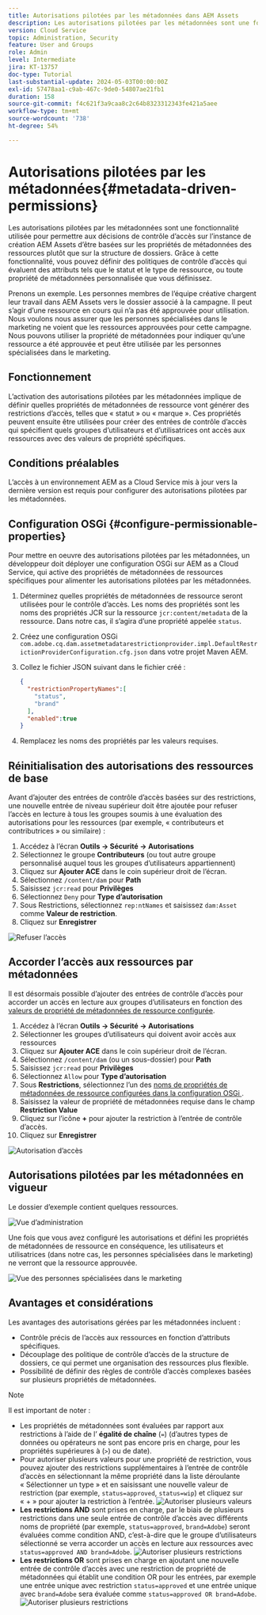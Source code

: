 ```yaml
---
title: Autorisations pilotées par les métadonnées dans AEM Assets
description: Les autorisations pilotées par les métadonnées sont une fonctionnalité utilisée pour restreindre l’accès en fonction des propriétés de métadonnées des ressources plutôt que de la structure de dossiers.
version: Cloud Service
topic: Administration, Security
feature: User and Groups
role: Admin
level: Intermediate
jira: KT-13757
doc-type: Tutorial
last-substantial-update: 2024-05-03T00:00:00Z
exl-id: 57478aa1-c9ab-467c-9de0-54807ae21fb1
duration: 158
source-git-commit: f4c621f3a9caa8c2c64b8323312343fe421a5aee
workflow-type: tm+mt
source-wordcount: '738'
ht-degree: 54%

---
```


# Autorisations pilotées par les métadonnées{#metadata-driven-permissions}

Les autorisations pilotées par les métadonnées sont une fonctionnalité utilisée pour permettre aux décisions de contrôle d’accès sur l’instance de création AEM Assets d’être basées sur les propriétés de métadonnées des ressources plutôt que sur la structure de dossiers. Grâce à cette fonctionnalité, vous pouvez définir des politiques de contrôle d’accès qui évaluent des attributs tels que le statut et le type de ressource, ou toute propriété de métadonnées personnalisée que vous définissez.

Prenons un exemple. Les personnes membres de l’équipe créative chargent leur travail dans AEM Assets vers le dossier associé à la campagne. Il peut s’agir d’une ressource en cours qui n’a pas été approuvée pour utilisation. Nous voulons nous assurer que les personnes spécialisées dans le marketing ne voient que les ressources approuvées pour cette campagne. Nous pouvons utiliser la propriété de métadonnées pour indiquer qu’une ressource a été approuvée et peut être utilisée par les personnes spécialisées dans le marketing.

## Fonctionnement

L’activation des autorisations pilotées par les métadonnées implique de définir quelles propriétés de métadonnées de ressource vont générer des restrictions d’accès, telles que « statut » ou « marque ». Ces propriétés peuvent ensuite être utilisées pour créer des entrées de contrôle d’accès qui spécifient quels groupes d’utilisateurs et d’utilisatrices ont accès aux ressources avec des valeurs de propriété spécifiques.

## Conditions préalables

L’accès à un environnement AEM as a Cloud Service mis à jour vers la dernière version est requis pour configurer des autorisations pilotées par les métadonnées.

## Configuration OSGi {#configure-permissionable-properties}

Pour mettre en oeuvre des autorisations pilotées par les métadonnées, un développeur doit déployer une configuration OSGi sur AEM as a Cloud Service, qui active des propriétés de métadonnées de ressources spécifiques pour alimenter les autorisations pilotées par les métadonnées.

1. Déterminez quelles propriétés de métadonnées de ressource seront utilisées pour le contrôle d’accès. Les noms des propriétés sont les noms des propriétés JCR sur la ressource `jcr:content/metadata` de la ressource. Dans notre cas, il s’agira d’une propriété appelée `status`.
1. Créez une configuration OSGi `com.adobe.cq.dam.assetmetadatarestrictionprovider.impl.DefaultRestrictionProviderConfiguration.cfg.json` dans votre projet Maven AEM.
1. Collez le fichier JSON suivant dans le fichier créé :

   ```json
   {
     "restrictionPropertyNames":[
       "status",
       "brand"
     ],
     "enabled":true
   }
   ```

1. Remplacez les noms des propriétés par les valeurs requises.

## Réinitialisation des autorisations des ressources de base

Avant d’ajouter des entrées de contrôle d’accès basées sur des restrictions, une nouvelle entrée de niveau supérieur doit être ajoutée pour refuser l’accès en lecture à tous les groupes soumis à une évaluation des autorisations pour les ressources (par exemple, « contributeurs et contributrices » ou similaire) :

1. Accédez à l’écran __Outils → Sécurité → Autorisations__
1. Sélectionnez le groupe __Contributeurs__ (ou tout autre groupe personnalisé auquel tous les groupes d’utilisateurs appartiennent)
1. Cliquez sur __Ajouter ACE__ dans le coin supérieur droit de l’écran.
1. Sélectionnez `/content/dam` pour __Path__
1. Saisissez `jcr:read` pour __Privilèges__
1. Sélectionnez `Deny` pour __Type d’autorisation__
1. Sous Restrictions, sélectionnez `rep:ntNames` et saisissez `dam:Asset` comme __Valeur de restriction__.
1. Cliquez sur __Enregistrer__

![Refuser l’accès](./assets/metadata-driven-permissions/deny-access.png)

## Accorder l’accès aux ressources par métadonnées

Il est désormais possible d’ajouter des entrées de contrôle d’accès pour accorder un accès en lecture aux groupes d’utilisateurs en fonction des [ valeurs de propriété de métadonnées de ressource configurée](#configure-permissionable-properties).

1. Accédez à l’écran __Outils → Sécurité → Autorisations__
1. Sélectionner les groupes d’utilisateurs qui doivent avoir accès aux ressources
1. Cliquez sur __Ajouter ACE__ dans le coin supérieur droit de l’écran.
1. Sélectionnez `/content/dam` (ou un sous-dossier) pour __Path__
1. Saisissez `jcr:read` pour __Privilèges__
1. Sélectionnez `Allow` pour __Type d’autorisation__
1. Sous __Restrictions__, sélectionnez l’un des [ noms de propriétés de métadonnées de ressource configurées dans la configuration OSGi ](#configure-permissionable-properties).
1. Saisissez la valeur de propriété de métadonnées requise dans le champ __Restriction Value__
1. Cliquez sur l’icône __+__ pour ajouter la restriction à l’entrée de contrôle d’accès.
1. Cliquez sur __Enregistrer__

![Autorisation d’accès](./assets/metadata-driven-permissions/allow-access.png)

## Autorisations pilotées par les métadonnées en vigueur

Le dossier d’exemple contient quelques ressources.

![Vue d’administration](./assets/metadata-driven-permissions/admin-view.png)

Une fois que vous avez configuré les autorisations et défini les propriétés de métadonnées de ressource en conséquence, les utilisateurs et utilisatrices (dans notre cas, les personnes spécialisées dans le marketing) ne verront que la ressource approuvée.

![Vue des personnes spécialisées dans le marketing](./assets/metadata-driven-permissions/marketeer-view.png)

## Avantages et considérations

Les avantages des autorisations gérées par les métadonnées incluent :

- Contrôle précis de l’accès aux ressources en fonction d’attributs spécifiques.
- Découplage des politique de contrôle d’accès de la structure de dossiers, ce qui permet une organisation des ressources plus flexible.
- Possibilité de définir des règles de contrôle d’accès complexes basées sur plusieurs propriétés de métadonnées.

>[!NOTE]
>
> Il est important de noter :
> 
> - Les propriétés de métadonnées sont évaluées par rapport aux restrictions à l’aide de l’ __égalité de chaîne__ (`=`) (d’autres types de données ou opérateurs ne sont pas encore pris en charge, pour les propriétés supérieures à (`>`) ou de date).
> - Pour autoriser plusieurs valeurs pour une propriété de restriction, vous pouvez ajouter des restrictions supplémentaires à l’entrée de contrôle d’accès en sélectionnant la même propriété dans la liste déroulante « Sélectionner un type » et en saisissant une nouvelle valeur de restriction (par exemple, `status=approved`, `status=wip`) et cliquez sur « + » pour ajouter la restriction à l’entrée.
> ![Autoriser plusieurs valeurs](./assets/metadata-driven-permissions/allow-multiple-values.png)
> - __Les restrictions AND__ sont prises en charge, par le biais de plusieurs restrictions dans une seule entrée de contrôle d’accès avec différents noms de propriété (par exemple, `status=approved`, `brand=Adobe`) seront évaluées comme condition AND, c’est-à-dire que le groupe d’utilisateurs sélectionné se verra accorder un accès en lecture aux ressources avec `status=approved AND brand=Adobe`.
> ![Autoriser plusieurs restrictions](./assets/metadata-driven-permissions/allow-multiple-restrictions.png)
> - __Les restrictions OR__ sont prises en charge en ajoutant une nouvelle entrée de contrôle d’accès avec une restriction de propriété de métadonnées qui établit une condition OR pour les entrées, par exemple une entrée unique avec restriction `status=approved` et une entrée unique avec `brand=Adobe` sera évaluée comme `status=approved OR brand=Adobe`.
> ![Autoriser plusieurs restrictions](./assets/metadata-driven-permissions/allow-multiple-aces.png)
